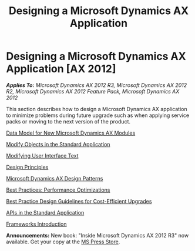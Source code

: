 ﻿---
title: Designing a Microsoft Dynamics AX Application
TOCTitle: Designing a Microsoft Dynamics AX Application
ms:assetid: 2d23d6ae-d265-4096-a5a4-845ae40fb57e
ms:mtpsurl: https://msdn.microsoft.com/en-us/library/Aa622478(v=AX.60)
ms:contentKeyID: 35241895
ms.date: 05/18/2015
mtps_version: v=AX.60
---

# Designing a Microsoft Dynamics AX Application [AX 2012]


_**Applies To:** Microsoft Dynamics AX 2012 R3, Microsoft Dynamics AX 2012 R2, Microsoft Dynamics AX 2012 Feature Pack, Microsoft Dynamics AX 2012_

This section describes how to design a Microsoft Dynamics AX application to minimize problems during future upgrade such as when applying service packs or moving to the next version of the product.

[Data Model for New Microsoft Dynamics AX Modules](data-model-for-new-microsoft-dynamics-ax-modules.md)

[Modify Objects in the Standard Application](modify-objects-in-the-standard-application.md)

[Modifying User Interface Text](modifying-user-interface-text.md)

[Design Principles](design-principles.md)

[Microsoft Dynamics AX Design Patterns](microsoft-dynamics-ax-design-patterns.md)

[Best Practices: Performance Optimizations](best-practices-performance-optimizations.md)

[Best Practice Design Guidelines for Cost-Efficient Upgrades](best-practice-design-guidelines-for-cost-efficient-upgrades.md)

[APIs in the Standard Application](apis-in-the-standard-application.md)

[Frameworks Introduction](frameworks-introduction.md)

  
**Announcements:** New book: "Inside Microsoft Dynamics AX 2012 R3" now available. Get your copy at the [MS Press Store](https://www.microsoftpressstore.com/store/inside-microsoft-dynamics-ax-2012-r3-9780735685109).

